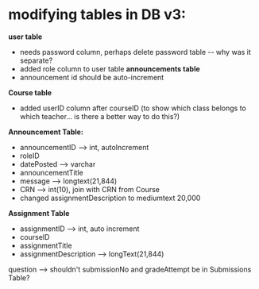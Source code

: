 # modifying tables in DB v3:

**user table**
- needs password column, perhaps delete password table -- why was it separate?
- added role column to user table
**announcements table**
- announcement id should be auto-increment

**Course table**
- added userID column after courseID (to show which class belongs to which teacher... is there a better way to do this?)

**Announcement Table:**
- announcementID --> int, autoIncrement
- roleID
- datePosted --> varchar
- announcementTitle
- message --> longtext(21,844)
- CRN --> int(10), join with CRN from Course
- changed assignmentDescription to mediumtext 20,000

**Assignment Table**
- assignmentID --> int, auto increment
- courseID
- assignmentTitle
- assignmentDescription --> longText(21,844)

question --> shouldn't submissionNo and gradeAttempt be in Submissions Table?
